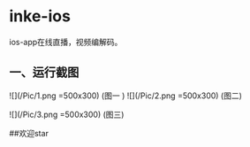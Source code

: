 # inke-ios
ios-app在线直播，视频编解码。


## 一、运行截图 ##

![](/Pic/1.png =500x300) (图一 )
![](/Pic/2.png =500x300) (图二)

![](/Pic/3.png =500x300) (图三)


##欢迎star
